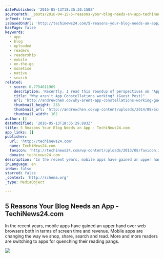 ```yaml
---
datePublished: '2016-05-13T18:35:30.150Z'
sourcePath: _posts/2016-04-15-5-reasons-your-blog-needs-an-app-techinews24com.md
inFeed: true
isBasedOnUrl: 'http://techinews24.com/5-reasons-your-blog-needs-an-app/'
hasPage: false
keywords:
  - app
  - blog
  - uploaded
  - readers
  - readership
  - mobile
  - on-the-go
  - monetise
  - native
  - search
related:
  - score: 0.7754611969
    description: 'Recently, I read this roundup of perspectives on "App Constellations" on the new social/professional news app Quibb. This is an emerging product strategy in mobile embraced by Facebook, Linkedin, Foursquare, Twitter, and others, and found it fascinating. Thanks to the authors below for sharing their opinions on this new approach.'
    title: "Why aren't App Constellations working? (Guest Post)"
    url: 'http://andrewchen.co/why-arent-app-constellations-working-guest-post/'
    thumbnail_height: 233
    thumbnail_url: 'http://andrewchen.co/wp-content/uploads/2014/08/Screen_Shot_2014-07-15_at_11.51.42_AM.png'
    thumbnail_width: 162
author: []
dateModified: '2016-05-13T18:35:29.883Z'
title: 5 Reasons Your Blog Needs an App - TechiNews24.com
app_links: []
publisher:
  url: 'http://techinews24.com'
  name: TechiNews24.com
  favicon: 'http://techinews24.com/wp-content/uploads/2013/08/favicon.ico'
  domain: techinews24.com
description: 'In the recent years, mobile apps have gained an upper hand over web browsers both in terms of screen time and revenue. Mobile apps are changing the way we shop, share, search and read. More and more readers are switching to apps for quenching their reading pangs.'
inLanguage: en
inNav: false
starred: false
_context: 'http://schema.org'
_type: MediaObject

---
```

<article style=""><h1>5 Reasons Your Blog Needs an App - TechiNews24.com</h1><p>In the recent years, mobile apps have gained an upper hand over web browsers both in terms of screen time and revenue. Mobile apps are changing the way we shop, share, search and read. More and more readers are switching to apps for quenching their reading pangs.</p><img src="http://techinews24.com/wp-content/uploads/2016/02/Stay-Closer-to-Your-Readers.jpg" /></article>